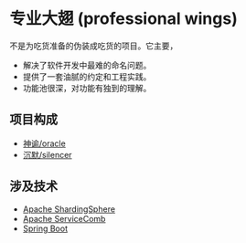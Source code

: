 # 专业大翅 (professional wings)

不是为吃货准备的伪装成吃货的项目。它主要，

 * 解决了软件开发中最难的命名问题。
 * 提供了一套油腻的约定和工程实践。
 * 功能池很深，对功能有独到的理解。


## 项目构成

 * [神谕/oracle](wings-oracle/readme.md) 
 * [沉默/silencer](wings-silencer/readme.md)
 
## 涉及技术

 * [Apache ShardingSphere](https://shardingsphere.apache.org/index_zh.html)
 * [Apache ServiceComb](http://servicecomb.apache.org/cn/)
 * [Spring Boot](https://docs.spring.io/spring-boot/docs/current/reference/htmlsingle/)
 
